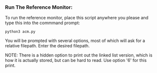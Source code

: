 ### Run The Reference Monitor:
To run the reference monitor, place this script anywhere you please and type this into the commmand prompt:
```
python3 acm.py
```
You will be prompted with several options, most of which will ask for a relative filepath. Enter the desired
filepath. 

NOTE: There is a hidden option to print out the linked list version, which is how it is actually stored, but 
can be hard to read. Use option '6' for this print.
